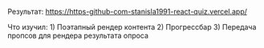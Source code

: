 Результат:
https://https-github-com-stanisla1991-react-quiz.vercel.app/

Что изучил: 1) Поэтапный рендер контента 2) Прогрессбар 3) Передача пропсов для рендера результата опроса
